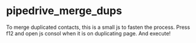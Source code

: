# pipedrive_merge_dups
To merge duplicated contacts, this is a small js to fasten the process. Press f12 and open js consol when it is on duplicating page. And execute!
